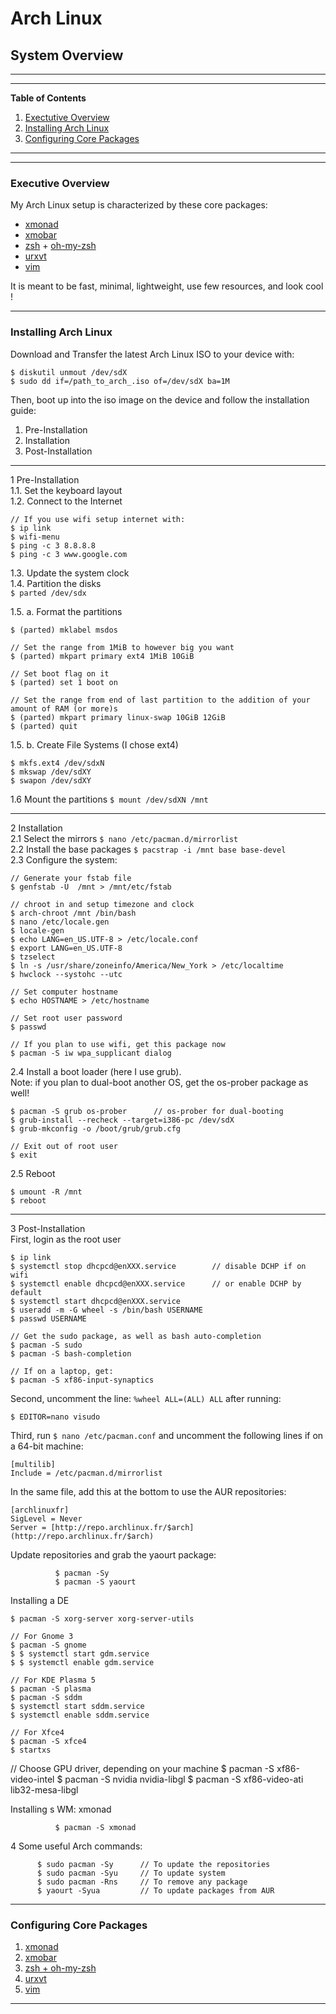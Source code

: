 # Arch Linux
## System Overview

---
---
**Table of Contents**  

1. [Exectutive Overview](#1)
2. [Installing Arch Linux](#2)
3. [Configuring Core Packages](#3)
  
---
---

### <a name="1"></a>Executive Overview

My Arch Linux setup is characterized by these core packages:
* [xmonad](http://xmonad.org/)
* [xmobar](http://projects.haskell.org/xmobar/)
* [zsh](http://www.zsh.org/) + [oh-my-zsh](http://ohmyz.sh/)
* [urxvt](http://software.schmorp.de/pkg/rxvt-unicode.html)
* [vim](http://www.vim.org/)  
  
It is meant to be fast, minimal, lightweight, use few resources, and look cool ! 

---
### <a name="2"></a>Installing Arch Linux

Download and Transfer the latest Arch Linux ISO to your device with:  
```
$ diskutil unmout /dev/sdX  
$ sudo dd if=/path_to_arch_.iso of=/dev/sdX ba=1M
```
Then, boot up into the iso image on the device and follow the installation guide:
  
1. Pre-Installation
2. Installation
3. Post-Installation

---
  
1 Pre-Installation  
1.1. Set the keyboard layout  
1.2. Connect to the Internet  
```
// If you use wifi setup internet with:
$ ip link  
$ wifi-menu   
$ ping -c 3 8.8.8.8  
$ ping -c 3 www.google.com
```

1.3. Update the system clock  
1.4. Partition the disks  
```$ parted /dev/sdx```

1.5. a. Format the partitions  
```
$ (parted) mklabel msdos

// Set the range from 1MiB to however big you want
$ (parted) mkpart primary ext4 1MiB 10GiB  

// Set boot flag on it
$ (parted) set 1 boot on

// Set the range from end of last partition to the addition of your amount of RAM (or more)s  
$ (parted) mkpart primary linux-swap 10GiB 12GiB  
$ (parted) quit
```

1.5. b. Create File Systems (I chose ext4)  
```
$ mkfs.ext4 /dev/sdxN
$ mkswap /dev/sdXY
$ swapon /dev/sdXY
```

1.6 Mount the partitions
```$ mount /dev/sdXN /mnt``` 

---

2 Installation  
2.1 Select the mirrors
```$ nano /etc/pacman.d/mirrorlist```  
2.2 Install the base packages
```$ pacstrap -i /mnt base base-devel```  
2.3 Configure the system:
```
// Generate your fstab file
$ genfstab -U  /mnt > /mnt/etc/fstab

// chroot in and setup timezone and clock
$ arch-chroot /mnt /bin/bash
$ nano /etc/locale.gen
$ locale-gen
$ echo LANG=en_US.UTF-8 > /etc/locale.conf
$ export LANG=en_US.UTF-8
$ tzselect
$ ln -s /usr/share/zoneinfo/America/New_York > /etc/localtime
$ hwclock --systohc --utc

// Set computer hostname
$ echo HOSTNAME > /etc/hostname

// Set root user password
$ passwd

// If you plan to use wifi, get this package now
$ pacman -S iw wpa_supplicant dialog
```

2.4 Install a boot loader (here I use grub).  
Note: if you plan to dual-boot another OS, get the os-prober package as well!
```         
$ pacman -S grub os-prober      // os-prober for dual-booting
$ grub-install --recheck --target=i386-pc /dev/sdX
$ grub-mkconfig -o /boot/grub/grub.cfg

// Exit out of root user
$ exit
```

2.5 Reboot
```
$ umount -R /mnt
$ reboot  
```

---

3 Post-Installation  
First, login as the root user
```
$ ip link
$ systemctl stop dhcpcd@enXXX.service        // disable DCHP if on wifi
$ systemctl enable dhcpcd@enXXX.service      // or enable DCHP by default
$ systemctl start dhcpcd@enXXX.service
$ useradd -m -G wheel -s /bin/bash USERNAME
$ passwd USERNAME

// Get the sudo package, as well as bash auto-completion
$ pacman -S sudo
$ pacman -S bash-completion

// If on a laptop, get:
$ pacman -S xf86-input-synaptics
```

Second, uncomment the line: `%wheel ALL=(ALL) ALL` after running:
```
$ EDITOR=nano visudo            
```

Third, run `$ nano /etc/pacman.conf` and uncomment the following lines if on a 64-bit machine:
```
[multilib]
Include = /etc/pacman.d/mirrorlist  
```

In the same file, add this at the bottom to use the AUR repositories:
```
[archlinuxfr]
SigLevel = Never
Server = [http://repo.archlinux.fr/$arch](http://repo.archlinux.fr/$arch)
```

Update repositories and grab the yaourt package: 
```
          $ pacman -Sy
          $ pacman -S yaourt
```
   
Installing a DE
```
$ pacman -S xorg-server xorg-server-utils

// For Gnome 3
$ pacman -S gnome
$ $ systemctl start gdm.service
$ $ systemctl enable gdm.service

// For KDE Plasma 5
$ pacman -S plasma
$ pacman -S sddm
$ systemctl start sddm.service
$ systemctl enable sddm.service

// For Xfce4
$ pacman -S xfce4
$ startxs
```

// Choose GPU driver, depending on your machine
$ pacman -S xf86-video-intel
$ pacman -S nvidia nvidia-libgl
$ pacman -S xf86-video-ati lib32-mesa-libgl

Installing s WM: xmonad
```
          $ pacman -S xmonad
```

4 Some useful Arch commands:

          $ sudo pacman -Sy      // To update the repositories
          $ sudo pacman -Syu     // To update system
          $ sudo pacman -Rns     // To remove any package
          $ yaourt -Syua         // To update packages from AUR

---

### <a name="3"></a>Configuring Core Packages

1. [xmonad]()
2. [xmobar]()
3. [zsh + oh-my-zsh]()
4. [urxvt]()
5. [vim]()
  
---

